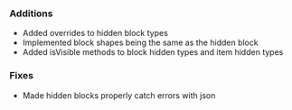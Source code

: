 ### Additions
- Added overrides to hidden block types
- Implemented block shapes being the same as the hidden block
- Added isVisible methods to block hidden types and item hidden types

### Fixes
- Made hidden blocks properly catch errors with json